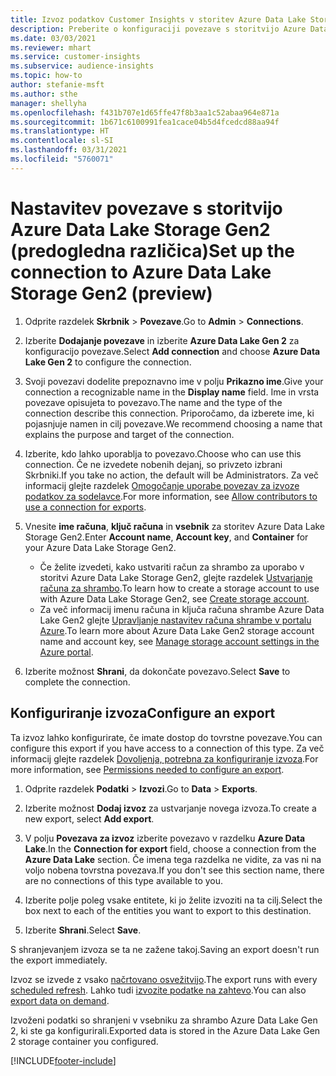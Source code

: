 ```yaml
---
title: Izvoz podatkov Customer Insights v storitev Azure Data Lake Storage Gen2
description: Preberite o konfiguraciji povezave s storitvijo Azure Data Lake Storage Gen2.
ms.date: 03/03/2021
ms.reviewer: mhart
ms.service: customer-insights
ms.subservice: audience-insights
ms.topic: how-to
author: stefanie-msft
ms.author: sthe
manager: shellyha
ms.openlocfilehash: f431b707e1d65ffe47f8b3aa1c52abaa964e871a
ms.sourcegitcommit: 1b671c6100991fea1cace04b5d4fcedcd88aa94f
ms.translationtype: HT
ms.contentlocale: sl-SI
ms.lasthandoff: 03/31/2021
ms.locfileid: "5760071"
---
```

# <a name="set-up-the-connection-to-azure-data-lake-storage-gen2-preview"></a><span data-ttu-id="e5765-103">Nastavitev povezave s storitvijo Azure Data Lake Storage Gen2 (predogledna različica)</span><span class="sxs-lookup"><span data-stu-id="e5765-103">Set up the connection to Azure Data Lake Storage Gen2 (preview)</span></span>

1. <span data-ttu-id="e5765-104">Odprite razdelek **Skrbnik** > **Povezave**.</span><span class="sxs-lookup"><span data-stu-id="e5765-104">Go to **Admin** > **Connections**.</span></span>

1. <span data-ttu-id="e5765-105">Izberite **Dodajanje povezave** in izberite **Azure Data Lake Gen 2** za konfiguracijo povezave.</span><span class="sxs-lookup"><span data-stu-id="e5765-105">Select **Add connection** and choose **Azure Data Lake Gen 2** to configure the connection.</span></span>

1. <span data-ttu-id="e5765-106">Svoji povezavi dodelite prepoznavno ime v polju **Prikazno ime**.</span><span class="sxs-lookup"><span data-stu-id="e5765-106">Give your connection a recognizable name in the **Display name** field.</span></span> <span data-ttu-id="e5765-107">Ime in vrsta povezave opisujeta to povezavo.</span><span class="sxs-lookup"><span data-stu-id="e5765-107">The name and the type of the connection describe this connection.</span></span> <span data-ttu-id="e5765-108">Priporočamo, da izberete ime, ki pojasnjuje namen in cilj povezave.</span><span class="sxs-lookup"><span data-stu-id="e5765-108">We recommend choosing a name that explains the purpose and target of the connection.</span></span>

1. <span data-ttu-id="e5765-109">Izberite, kdo lahko uporablja to povezavo.</span><span class="sxs-lookup"><span data-stu-id="e5765-109">Choose who can use this connection.</span></span> <span data-ttu-id="e5765-110">Če ne izvedete nobenih dejanj, so privzeto izbrani Skrbniki.</span><span class="sxs-lookup"><span data-stu-id="e5765-110">If you take no action, the default will be Administrators.</span></span> <span data-ttu-id="e5765-111">Za več informacij glejte razdelek [Omogočanje uporabe povezav za izvoze podatkov za sodelavce](connections.md#allow-contributors-to-use-a-connection-for-exports).</span><span class="sxs-lookup"><span data-stu-id="e5765-111">For more information, see [Allow contributors to use a connection for exports](connections.md#allow-contributors-to-use-a-connection-for-exports).</span></span>

1. <span data-ttu-id="e5765-112">Vnesite **ime računa**, **ključ računa** in **vsebnik** za storitev Azure Data Lake Storage Gen2.</span><span class="sxs-lookup"><span data-stu-id="e5765-112">Enter **Account name**, **Account key**, and **Container** for your Azure Data Lake Storage Gen2.</span></span>
    - <span data-ttu-id="e5765-113">Če želite izvedeti, kako ustvariti račun za shrambo za uporabo v storitvi Azure Data Lake Storage Gen2, glejte razdelek [Ustvarjanje računa za shrambo](/azure/storage/blobs/create-data-lake-storage-account).</span><span class="sxs-lookup"><span data-stu-id="e5765-113">To learn how to create a storage account to use with Azure Data Lake Storage Gen2, see [Create storage account](/azure/storage/blobs/create-data-lake-storage-account).</span></span> 
    - <span data-ttu-id="e5765-114">Za več informacij imenu računa in ključa računa shrambe Azure Data Lake Gen2 glejte [Upravljanje nastavitev računa shrambe v portalu Azure](/azure/storage/common/storage-account-manage).</span><span class="sxs-lookup"><span data-stu-id="e5765-114">To learn more about Azure Data Lake Gen2 storage account name and account key, see [Manage storage account settings in the Azure portal](/azure/storage/common/storage-account-manage).</span></span>

1. <span data-ttu-id="e5765-115">Izberite možnost **Shrani**, da dokončate povezavo.</span><span class="sxs-lookup"><span data-stu-id="e5765-115">Select **Save** to complete the connection.</span></span> 

## <a name="configure-an-export"></a><span data-ttu-id="e5765-116">Konfiguriranje izvoza</span><span class="sxs-lookup"><span data-stu-id="e5765-116">Configure an export</span></span>

<span data-ttu-id="e5765-117">Ta izvoz lahko konfigurirate, če imate dostop do tovrstne povezave.</span><span class="sxs-lookup"><span data-stu-id="e5765-117">You can configure this export if you have access to a connection of this type.</span></span> <span data-ttu-id="e5765-118">Za več informacij glejte razdelek [Dovoljenja, potrebna za konfiguriranje izvoza](export-destinations.md#set-up-a-new-export).</span><span class="sxs-lookup"><span data-stu-id="e5765-118">For more information, see [Permissions needed to configure an export](export-destinations.md#set-up-a-new-export).</span></span>

1. <span data-ttu-id="e5765-119">Odprite razdelek **Podatki** > **Izvozi**.</span><span class="sxs-lookup"><span data-stu-id="e5765-119">Go to **Data** > **Exports**.</span></span>

1. <span data-ttu-id="e5765-120">Izberite možnost **Dodaj izvoz** za ustvarjanje novega izvoza.</span><span class="sxs-lookup"><span data-stu-id="e5765-120">To create a new export, select **Add export**.</span></span>

1. <span data-ttu-id="e5765-121">V polju **Povezava za izvoz** izberite povezavo v razdelku **Azure Data Lake**.</span><span class="sxs-lookup"><span data-stu-id="e5765-121">In the **Connection for export** field, choose a connection from the **Azure Data Lake** section.</span></span> <span data-ttu-id="e5765-122">Če imena tega razdelka ne vidite, za vas ni na voljo nobena tovrstna povezava.</span><span class="sxs-lookup"><span data-stu-id="e5765-122">If you don't see this section name, there are no connections of this type available to you.</span></span>

1. <span data-ttu-id="e5765-123">Izberite polje poleg vsake entitete, ki jo želite izvoziti na ta cilj.</span><span class="sxs-lookup"><span data-stu-id="e5765-123">Select the box next to each of the entities you want to export to this destination.</span></span>

1. <span data-ttu-id="e5765-124">Izberite **Shrani**.</span><span class="sxs-lookup"><span data-stu-id="e5765-124">Select **Save**.</span></span>

<span data-ttu-id="e5765-125">S shranjevanjem izvoza se ta ne zažene takoj.</span><span class="sxs-lookup"><span data-stu-id="e5765-125">Saving an export doesn't run the export immediately.</span></span>

<span data-ttu-id="e5765-126">Izvoz se izvede z vsako [načrtovano osvežitvijo](system.md#schedule-tab).</span><span class="sxs-lookup"><span data-stu-id="e5765-126">The export runs with every [scheduled refresh](system.md#schedule-tab).</span></span> <span data-ttu-id="e5765-127">Lahko tudi [izvozite podatke na zahtevo](export-destinations.md#run-exports-on-demand).</span><span class="sxs-lookup"><span data-stu-id="e5765-127">You can also [export data on demand](export-destinations.md#run-exports-on-demand).</span></span> 

<span data-ttu-id="e5765-128">Izvoženi podatki so shranjeni v vsebniku za shrambo Azure Data Lake Gen 2, ki ste ga konfigurirali.</span><span class="sxs-lookup"><span data-stu-id="e5765-128">Exported data is stored in the Azure Data Lake Gen 2 storage container you configured.</span></span> 

[!INCLUDE[footer-include](../includes/footer-banner.md)]
